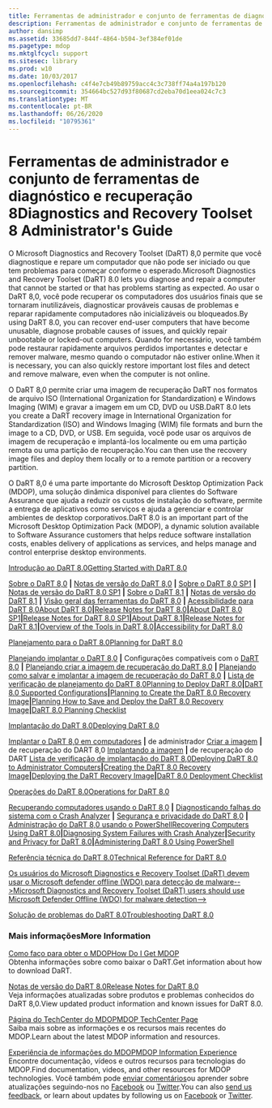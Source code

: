 ```yaml
---
title: Ferramentas de administrador e conjunto de ferramentas de diagnóstico e recuperação 8
description: Ferramentas de administrador e conjunto de ferramentas de diagnóstico e recuperação 8
author: dansimp
ms.assetid: 33685dd7-844f-4864-b504-3ef384ef01de
ms.pagetype: mdop
ms.mktglfcycl: support
ms.sitesec: library
ms.prod: w10
ms.date: 10/03/2017
ms.openlocfilehash: c4f4e7cb49b89759acc4c3c738ff74a4a197b120
ms.sourcegitcommit: 354664bc527d93f80687cd2eba70d1eea024c7c3
ms.translationtype: MT
ms.contentlocale: pt-BR
ms.lasthandoff: 06/26/2020
ms.locfileid: "10795361"
---
```

# <span data-ttu-id="d2b20-103">Ferramentas de administrador e conjunto de ferramentas de diagnóstico e recuperação 8</span><span class="sxs-lookup"><span data-stu-id="d2b20-103">Diagnostics and Recovery Toolset 8 Administrator's Guide</span></span>


<span data-ttu-id="d2b20-104">O Microsoft Diagnostics and Recovery Toolset (DaRT) 8,0 permite que você diagnostique e repare um computador que não pode ser iniciado ou que tem problemas para começar conforme o esperado.</span><span class="sxs-lookup"><span data-stu-id="d2b20-104">Microsoft Diagnostics and Recovery Toolset (DaRT) 8.0 lets you diagnose and repair a computer that cannot be started or that has problems starting as expected.</span></span> <span data-ttu-id="d2b20-105">Ao usar o DaRT 8,0, você pode recuperar os computadores dos usuários finais que se tornaram inutilizáveis, diagnosticar prováveis causas de problemas e reparar rapidamente computadores não inicializáveis ou bloqueados.</span><span class="sxs-lookup"><span data-stu-id="d2b20-105">By using DaRT 8.0, you can recover end-user computers that have become unusable, diagnose probable causes of issues, and quickly repair unbootable or locked-out computers.</span></span> <span data-ttu-id="d2b20-106">Quando for necessário, você também pode restaurar rapidamente arquivos perdidos importantes e detectar e remover malware, mesmo quando o computador não estiver online.</span><span class="sxs-lookup"><span data-stu-id="d2b20-106">When it is necessary, you can also quickly restore important lost files and detect and remove malware, even when the computer is not online.</span></span>

<span data-ttu-id="d2b20-107">O DaRT 8,0 permite criar uma imagem de recuperação DaRT nos formatos de arquivo ISO (International Organization for Standardization) e Windows Imaging (WIM) e gravar a imagem em um CD, DVD ou USB.</span><span class="sxs-lookup"><span data-stu-id="d2b20-107">DaRT 8.0 lets you create a DaRT recovery image in International Organization for Standardization (ISO) and Windows Imaging (WIM) file formats and burn the image to a CD, DVD, or USB.</span></span> <span data-ttu-id="d2b20-108">Em seguida, você pode usar os arquivos de imagem de recuperação e implantá-los localmente ou em uma partição remota ou uma partição de recuperação.</span><span class="sxs-lookup"><span data-stu-id="d2b20-108">You can then use the recovery image files and deploy them locally or to a remote partition or a recovery partition.</span></span>

<span data-ttu-id="d2b20-109">O DaRT 8,0 é uma parte importante do Microsoft Desktop Optimization Pack (MDOP), uma solução dinâmica disponível para clientes do Software Assurance que ajuda a reduzir os custos de instalação do software, permite a entrega de aplicativos como serviços e ajuda a gerenciar e controlar ambientes de desktop corporativos.</span><span class="sxs-lookup"><span data-stu-id="d2b20-109">DaRT 8.0 is an important part of the Microsoft Desktop Optimization Pack (MDOP), a dynamic solution available to Software Assurance customers that helps reduce software installation costs, enables delivery of applications as services, and helps manage and control enterprise desktop environments.</span></span>

<a href="" id="getting-started-with-dart-8-0"></a>[<span data-ttu-id="d2b20-110">Introdução ao DaRT 8.0</span><span class="sxs-lookup"><span data-stu-id="d2b20-110">Getting Started with DaRT 8.0</span></span>](getting-started-with-dart-80-dart-8.md)  

<span data-ttu-id="d2b20-111">[Sobre o DaRT 8,0](about-dart-80-dart-8.md) **|** [Notas de versão do DaRT 8,0](release-notes-for-dart-80--dart-8.md) **|** [Sobre o DaRT 8,0 SP1](about-dart-80-sp1.md) **|** [Notas de versão do DaRT 8,0 SP1](release-notes-for-dart-80-sp1.md) **|** [Sobre o DaRT 8,1](about-dart-81.md) **|** [Notas de versão do DaRT 8,1](release-notes-for-dart-81.md) **|** [Visão geral das ferramentas do DaRT 8,0](overview-of-the-tools-in-dart-80-dart-8.md) **|** [Acessibilidade para DaRT 8,0](accessibility-for-dart-80-dart-8.md)</span><span class="sxs-lookup"><span data-stu-id="d2b20-111">[About DaRT 8.0](about-dart-80-dart-8.md)**|**[Release Notes for DaRT 8.0](release-notes-for-dart-80--dart-8.md)**|**[About DaRT 8.0 SP1](about-dart-80-sp1.md)**|**[Release Notes for DaRT 8.0 SP1](release-notes-for-dart-80-sp1.md)**|**[About DaRT 8.1](about-dart-81.md)**|**[Release Notes for DaRT 8.1](release-notes-for-dart-81.md)**|**[Overview of the Tools in DaRT 8.0](overview-of-the-tools-in-dart-80-dart-8.md)**|**[Accessibility for DaRT 8.0](accessibility-for-dart-80-dart-8.md)</span></span>

<a href="" id="planning-for-dart-8-0"></a>[<span data-ttu-id="d2b20-112">Planejamento para o DaRT 8.0</span><span class="sxs-lookup"><span data-stu-id="d2b20-112">Planning for DaRT 8.0</span></span>](planning-for-dart-80-dart-8.md)  

<span data-ttu-id="d2b20-113">[Planejando implantar o DaRT 8,0](planning-to-deploy-dart-80-dart-8.md) **|** Configurações compatíveis com o [DaRT 8,0](dart-80-supported-configurations-dart-8.md) **|** [Planejando criar a imagem de recuperação do DaRT 8,0](planning-to-create-the-dart-80-recovery-image-dart-8.md) **|** [Planejando como salvar e implantar a imagem de recuperação do DaRT 8,0](planning-how-to-save-and-deploy-the-dart-80-recovery-image-dart-8.md) **|** [Lista de verificação de planejamento do DaRT 8,0](dart-80-planning-checklist-dart-8.md)</span><span class="sxs-lookup"><span data-stu-id="d2b20-113">[Planning to Deploy DaRT 8.0](planning-to-deploy-dart-80-dart-8.md)**|**[DaRT 8.0 Supported Configurations](dart-80-supported-configurations-dart-8.md)**|**[Planning to Create the DaRT 8.0 Recovery Image](planning-to-create-the-dart-80-recovery-image-dart-8.md)**|**[Planning How to Save and Deploy the DaRT 8.0 Recovery Image](planning-how-to-save-and-deploy-the-dart-80-recovery-image-dart-8.md)**|**[DaRT 8.0 Planning Checklist](dart-80-planning-checklist-dart-8.md)</span></span>

<a href="" id="deploying-dart-8-0"></a>[<span data-ttu-id="d2b20-114">Implantação do DaRT 8.0</span><span class="sxs-lookup"><span data-stu-id="d2b20-114">Deploying DaRT 8.0</span></span>](deploying-dart-80-dart-8.md)  

<span data-ttu-id="d2b20-115">[Implantar o DaRT 8,0 em computadores](deploying-dart-80-to-administrator-computers-dart-8.md) **|** de administrador [Criar a imagem](creating-the-dart-80-recovery-image-dart-8.md) **|** de recuperação do DART 8,0 [Implantando a imagem](deploying-the-dart-recovery-image-dart-8.md) **|** de recuperação do DART [Lista de verificação de implantação do DaRT 8,0](dart-80-deployment-checklist-dart-8.md)</span><span class="sxs-lookup"><span data-stu-id="d2b20-115">[Deploying DaRT 8.0 to Administrator Computers](deploying-dart-80-to-administrator-computers-dart-8.md)**|**[Creating the DaRT 8.0 Recovery Image](creating-the-dart-80-recovery-image-dart-8.md)**|**[Deploying the DaRT Recovery Image](deploying-the-dart-recovery-image-dart-8.md)**|**[DaRT 8.0 Deployment Checklist](dart-80-deployment-checklist-dart-8.md)</span></span>

<a href="" id="operations-for-dart-8-0"></a>[<span data-ttu-id="d2b20-116">Operações do DaRT 8.0</span><span class="sxs-lookup"><span data-stu-id="d2b20-116">Operations for DaRT 8.0</span></span>](operations-for-dart-80-dart-8.md)  

<span data-ttu-id="d2b20-117">[Recuperando computadores usando o DaRT 8,0](recovering-computers-using-dart-80-dart-8.md) **|** [Diagnosticando falhas do sistema com o Crash Analyzer](diagnosing-system-failures-with-crash-analyzer--dart-8.md) **|** [Segurança e privacidade do DaRT 8,0](security-and-privacy-for-dart-80-dart-8.md) **|** [Administração do DaRT 8,0 usando o PowerShell](administering-dart-80-using-powershell-dart-8.md)</span><span class="sxs-lookup"><span data-stu-id="d2b20-117">[Recovering Computers Using DaRT 8.0](recovering-computers-using-dart-80-dart-8.md)**|**[Diagnosing System Failures with Crash Analyzer](diagnosing-system-failures-with-crash-analyzer--dart-8.md)**|**[Security and Privacy for DaRT 8.0](security-and-privacy-for-dart-80-dart-8.md)**|**[Administering DaRT 8.0 Using PowerShell](administering-dart-80-using-powershell-dart-8.md)</span></span>

<a href="" id="technical-reference-for-dart-8-0"></a>[<span data-ttu-id="d2b20-118">Referência técnica do DaRT 8.0</span><span class="sxs-lookup"><span data-stu-id="d2b20-118">Technical Reference for DaRT 8.0</span></span>](technical-reference-for-dart-80-new-ia.md)  

[<span data-ttu-id="d2b20-119">Os usuários do Microsoft Diagnostics e Recovery Toolset (DaRT) devem usar o Microsoft defender offline (WDO) para detecção de malware--></span><span class="sxs-lookup"><span data-stu-id="d2b20-119">Microsoft Diagnostics and Recovery Toolset (DaRT) users should use Microsoft Defender Offline (WDO) for malware detection--></span></span>](use-windows-defender-offline-wdo-for-malware-protection-not-dart.md)

<a href="" id="troubleshooting-dart-8-0"></a>[<span data-ttu-id="d2b20-120">Solução de problemas do DaRT 8.0</span><span class="sxs-lookup"><span data-stu-id="d2b20-120">Troubleshooting DaRT 8.0</span></span>](troubleshooting-dart-80-dart-8.md)  

### <span data-ttu-id="d2b20-121">Mais informações</span><span class="sxs-lookup"><span data-stu-id="d2b20-121">More Information</span></span>

<a href="" id="how-do-i-get-mdop"></a>[<span data-ttu-id="d2b20-122">Como faço para obter o MDOP</span><span class="sxs-lookup"><span data-stu-id="d2b20-122">How Do I Get MDOP</span></span>](https://go.microsoft.com/fwlink/?LinkId=322049)  
<span data-ttu-id="d2b20-123">Obtenha informações sobre como baixar o DaRT.</span><span class="sxs-lookup"><span data-stu-id="d2b20-123">Get information about how to download DaRT.</span></span>

<a href="" id="release-notes-for-dart-8-0"></a>[<span data-ttu-id="d2b20-124">Notas de versão do DaRT 8.0</span><span class="sxs-lookup"><span data-stu-id="d2b20-124">Release Notes for DaRT 8.0</span></span>](release-notes-for-dart-80--dart-8.md)  
<span data-ttu-id="d2b20-125">Veja informações atualizadas sobre produtos e problemas conhecidos do DaRT 8,0.</span><span class="sxs-lookup"><span data-stu-id="d2b20-125">View updated product information and known issues for DaRT 8.0.</span></span>

<a href="" id="mdop-techcenter-page"></a>[<span data-ttu-id="d2b20-126">Página do TechCenter do MDOP</span><span class="sxs-lookup"><span data-stu-id="d2b20-126">MDOP TechCenter Page</span></span>](https://go.microsoft.com/fwlink/p/?LinkId=225286)  
<span data-ttu-id="d2b20-127">Saiba mais sobre as informações e os recursos mais recentes do MDOP.</span><span class="sxs-lookup"><span data-stu-id="d2b20-127">Learn about the latest MDOP information and resources.</span></span>

<a href="" id="mdop-information-experience"></a>[<span data-ttu-id="d2b20-128">Experiência de informações do MDOP</span><span class="sxs-lookup"><span data-stu-id="d2b20-128">MDOP Information Experience</span></span>](https://go.microsoft.com/fwlink/p/?LinkId=236032)  
<span data-ttu-id="d2b20-129">Encontre documentação, vídeos e outros recursos para tecnologias do MDOP.</span><span class="sxs-lookup"><span data-stu-id="d2b20-129">Find documentation, videos, and other resources for MDOP technologies.</span></span> <span data-ttu-id="d2b20-130">Você também pode [enviar comentários](mailto:MDOPDocs@microsoft.com)ou aprender sobre atualizações seguindo-nos no [Facebook](https://go.microsoft.com/fwlink/p/?LinkId=242445) ou [Twitter](https://go.microsoft.com/fwlink/p/?LinkId=242447).</span><span class="sxs-lookup"><span data-stu-id="d2b20-130">You can also [send us feedback](mailto:MDOPDocs@microsoft.com), or learn about updates by following us on [Facebook](https://go.microsoft.com/fwlink/p/?LinkId=242445) or [Twitter](https://go.microsoft.com/fwlink/p/?LinkId=242447).</span></span>

 

 





